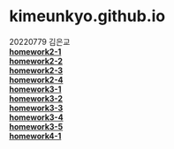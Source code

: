# kimeunkyo.github.io
20220779 김은교<br>
[**homework2-1**](https://kimeunkyo.github.io/homework2-1.html)
<br>[**homework2-2**](https://kimeunkyo.github.io/homework2-2.html)
<br>[**homework2-3**](https://kimeunkyo.github.io/homework2-3.html)
<br>[**homework2-4**](https://kimeunkyo.github.io/homework2-4.html)
<br>[**homework3-1**](https://kimeunkyo.github.io/homework3-1.html)
<br>[**homework3-2**](https://kimeunkyo.github.io/homework3-2.html)
<br>[**homework3-3**](https://kimeunkyo.github.io/homework3-3.html)
<br>[**homework3-4**](https://kimeunkyo.github.io/homework3-4.html)
<br>[**homework3-5**](https://kimeunkyo.github.io/homework3-5.html)
<br>[**homework4-1**](https://kimeunkyo.github.io/homework4-1.html)
